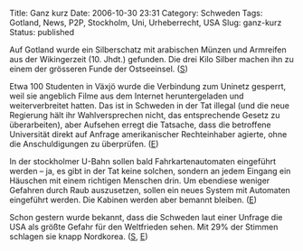 Title: Ganz kurz
Date: 2006-10-30 23:31
Category: Schweden
Tags: Gotland, News, P2P, Stockholm, Uni, Urheberrecht, USA
Slug: ganz-kurz
Status: published

Auf Gotland wurde ein Silberschatz mit arabischen Münzen und Armreifen
aus der Wikingerzeit (10. Jhdt.) gefunden. Die drei Kilo Silber machen
ihn zu einem der grösseren Funde der Ostseeinsel.
([S](http://www.sr.se/cgi-bin/gotland/nyheter/artikel.asp?Artikel=1007693))

Etwa 100 Studenten in Växjö wurde die Verbindung zum Uninetz gesperrt,
weil sie angeblich Filme aus dem Internet heruntergeladen und
weiterverbreitet hatten. Das ist in Schweden in der Tat illegal (und die
neue Regierung hält ihr Wahlversprechen nicht, das entsprechende Gesetz
zu überarbeiten), aber Aufsehen erregt die Tatsache, dass die betroffene
Universität direkt auf Anfrage amerikanischer Rechteinhaber agierte,
ohne die Anschuldigungen zu überprüfen.
([E](http://www.thelocal.se/5347/20061030/))

In der stockholmer U-Bahn sollen bald Fahrkartenautomaten eingeführt
werden – ja, es gibt in der Tat keine solchen, sondern an jedem Eingang
ein Häuschen mit einem richtigen Menschen drin. Um ebendiese weniger
Gefahren durch Raub auszusetzen, sollen ein neues System mit Automaten
eingeführt werden. Die Kabinen werden aber bemannt bleiben.
([E](http://www.thelocal.se/article.php?ID=5351&date=20061030))

Schon gestern wurde bekannt, dass die Schweden laut einer Unfrage die
USA als größte Gefahr für den Weltfrieden sehen. Mit 29% der Stimmen
schlagen sie knapp Nordkorea.
([S](http://www.dn.se/DNet/jsp/polopoly.jsp?d=145&a=584337&rss=1399),
[E](http://www.thelocal.se/article.php?ID=5345&date=20061029))

